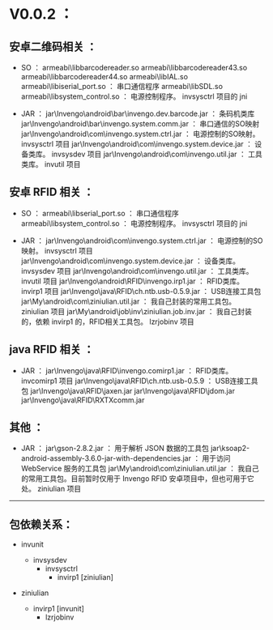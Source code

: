 ﻿V0.0.2 ：
=====

安卓二维码相关 ：
----

- SO ：
	armeabi\libbarcodereader.so
	armeabi\libbarcodereader43.so
	armeabi\libbarcodereader44.so
	armeabi\libIAL.so
	armeabi\libiserial_port.so ： 串口通信程序
	armeabi\libSDL.so
	armeabi\libsystem_control.so ： 电源控制程序。 invsysctrl 项目的 jni

- JAR ：
	jar\Invengo\android\bar\invengo.dev.barcode.jar ： 条码机类库
	jar\Invengo\android\bar\invengo.system.comm.jar ： 串口通信的SO映射
	jar\Invengo\android\com\invengo.system.ctrl.jar ： 电源控制的SO映射。 invsysctrl 项目
	jar\Invengo\android\com\invengo.system.device.jar ： 设备类库。 invsysdev 项目
	jar\Invengo\android\com\invengo.util.jar ： 工具类库。 invutil 项目

安卓 RFID 相关 ：
----

- SO ：
	armeabi\libserial_port.so ： 串口通信程序
	armeabi\libsystem_control.so ： 电源控制程序。 invsysctrl 项目的 jni

- JAR ：
	jar\Invengo\android\com\invengo.system.ctrl.jar ： 电源控制的SO映射。 invsysctrl 项目
	jar\Invengo\android\com\invengo.system.device.jar ： 设备类库。 invsysdev 项目
	jar\Invengo\android\com\invengo.util.jar ： 工具类库。 invutil 项目
	jar\Invengo\android\RFID\invengo.irp1.jar ： RFID类库。 invirp1 项目
	jar\Invengo\java\RFID\ch.ntb.usb-0.5.9.jar ： USB连接工具包
	jar\My\android\com\ziniulian.util.jar ： 我自己封装的常用工具包。 ziniulian 项目
	jar\My\android\job\inv\ziniulian.job.inv.jar ： 我自己封装的，依赖 invirp1 的，RFID相关工具包。 lzrjobinv 项目

java RFID 相关 ：
----

- JAR ：
	jar\Invengo\java\RFID\invengo.comirp1.jar ： RFID类库。 invcomirp1 项目
	jar\Invengo\java\RFID\ch.ntb.usb-0.5.9 ： USB连接工具包
	jar\Invengo\java\RFID\jaxen.jar
	jar\Invengo\java\RFID\jdom.jar
	jar\Invengo\java\RFID\RXTXcomm.jar

其他 ：
----

- JAR ：
	jar\gson-2.8.2.jar ： 用于解析 JSON 数据的工具包
	jar\ksoap2-android-assembly-3.6.0-jar-with-dependencies.jar ： 用于访问 WebService 服务的工具包
	jar\My\android\com\ziniulian.util.jar ： 我自己的常用工具包。目前暂时仅用于 Invengo RFID 安卓项目中，但也可用于它处。 ziniulian 项目

****

包依赖关系：
----

- invunit
	- invsysdev
		- invsysctrl
			- invirp1 [ziniulian]

- ziniulian
	- invirp1 [invunit]
		- lzrjobinv

